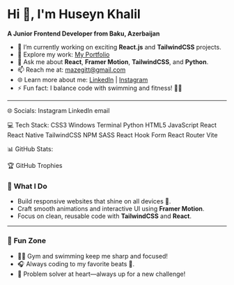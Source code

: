 # Hi 👋, I'm Huseyn Khalil  

**A Junior Frontend Developer from Baku, Azerbaijan**  

- 🔧 I’m currently working on exciting **React.js** and **TailwindCSS** projects.  
- 📂 Explore my work: [My Portfolio](https://mazeportfolio.netlify.app/)  
- 💬 Ask me about **React**, **Framer Motion**, **TailwindCSS**, and **Python**.  
- 📫 Reach me at: [mazegitt@gmail.com](mailto:mazegitt@gmail.com)  
- 🌐 Learn more about me: [LinkedIn](https://www.linkedin.com/in/huseyn-xalil-7022262bb/) | [Instagram](https://www.instagram.com/xelil_ovw/)  
- ⚡ Fun fact: I balance code with swimming and fitness! 🏊‍♂️  

---

🌐 Socials:
Instagram LinkedIn email

💻 Tech Stack:
CSS3 Windows Terminal Python HTML5 JavaScript React React Native TailwindCSS NPM SASS React Hook Form React Router Vite

📊 GitHub Stats:






🏆 GitHub Trophies


### 🚀 **What I Do**  
- Build responsive websites that shine on all devices 🌟.  
- Craft smooth animations and interactive UI using **Framer Motion**.  
- Focus on clean, reusable code with **TailwindCSS** and **React**.  

---

### 🌟 **Fun Zone**  
- 🏋️‍♂️ Gym and swimming keep me sharp and focused!  
- 🎧 Always coding to my favorite beats 🎵.  
- 🧩 Problem solver at heart—always up for a new challenge!  

